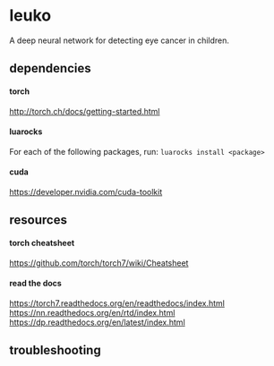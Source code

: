 # leuko
A deep neural network for detecting eye cancer in children.

## dependencies

#### torch
http://torch.ch/docs/getting-started.html

#### luarocks
For each of the following packages, run: `luarocks install <package>`

#### cuda
https://developer.nvidia.com/cuda-toolkit

## resources

#### torch cheatsheet
https://github.com/torch/torch7/wiki/Cheatsheet

#### read the docs
https://torch7.readthedocs.org/en/readthedocs/index.html
https://nn.readthedocs.org/en/rtd/index.html
https://dp.readthedocs.org/en/latest/index.html

## troubleshooting
